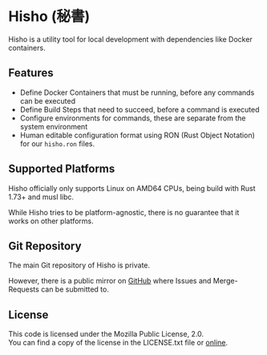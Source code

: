 # Hisho (秘書)

Hisho is a utility tool for local development with dependencies like Docker containers.

## Features
* Define Docker Containers that must be running, before any commands can be executed
* Define Build Steps that need to succeed, before a command is executed
* Configure environments for commands, these are separate from the system environment
* Human editable configuration format using RON (Rust Object Notation) for our `hisho.ron` files.

## Supported Platforms
Hisho officially only supports Linux on AMD64 CPUs, being build with Rust 1.73+ and musl libc.

While Hisho tries to be platform-agnostic, there is no guarantee that it works on other platforms.

## Git Repository

The main Git repository of Hisho is private.

However, there is a public mirror on [GitHub](https://github.com/AtjonTV/hisho)
where Issues and Merge-Requests can be submitted to.

## License
This code is licensed under the Mozilla Public License, 2.0.  
You can find a copy of the license in the LICENSE.txt file or [online](http://mozilla.org/MPL/2.0/).
